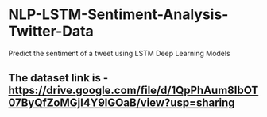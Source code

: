 # NLP-LSTM-Sentiment-Analysis-Twitter-Data
Predict the sentiment of a tweet using LSTM Deep Learning Models
## The dataset link is - https://drive.google.com/file/d/1QpPhAum8IbOT07ByQfZoMGjI4Y9lGOaB/view?usp=sharing

